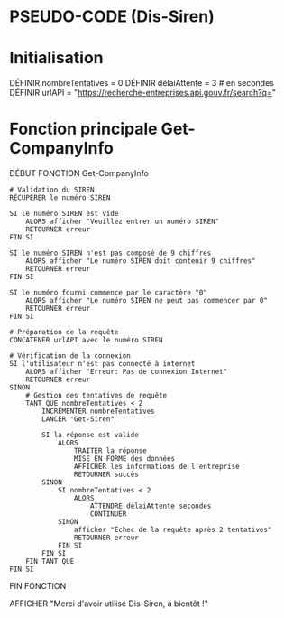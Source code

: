 # PSEUDO-CODE (Dis-Siren)

# Initialisation
DÉFINIR nombreTentatives = 0
DÉFINIR délaiAttente = 3 # en secondes
DÉFINIR urlAPI = "https://recherche-entreprises.api.gouv.fr/search?q="

# Fonction principale Get-CompanyInfo
DÉBUT FONCTION Get-CompanyInfo

    # Validation du SIREN
    RÉCUPÉRER le numéro SIREN
    
    SI le numéro SIREN est vide
        ALORS afficher "Veuillez entrer un numéro SIREN"
        RETOURNER erreur
    FIN SI

    SI le numéro SIREN n'est pas composé de 9 chiffres
        ALORS afficher "Le numéro SIREN doit contenir 9 chiffres"
        RETOURNER erreur
    FIN SI

    SI le numéro fourni commence par le caractère "0"
        ALORS afficher "Le numéro SIREN ne peut pas commencer par 0"
        RETOURNER erreur
    FIN SI

    # Préparation de la requête
    CONCATENER urlAPI avec le numéro SIREN

    # Vérification de la connexion
    SI l'utilisateur n'est pas connecté à internet
        ALORS afficher "Erreur: Pas de connexion Internet"
        RETOURNER erreur
    SINON
        # Gestion des tentatives de requête
        TANT QUE nombreTentatives < 2
            INCRÉMENTER nombreTentatives
            LANCER "Get-Siren"
            
            SI la réponse est valide
                ALORS
                    TRAITER la réponse
                    MISE EN FORME des données
                    AFFICHER les informations de l'entreprise
                    RETOURNER succès
            SINON
                SI nombreTentatives < 2
                    ALORS
                        ATTENDRE délaiAttente secondes
                        CONTINUER
                SINON
                    afficher "Échec de la requête après 2 tentatives"
                    RETOURNER erreur
                FIN SI
            FIN SI
        FIN TANT QUE
    FIN SI

FIN FONCTION

AFFICHER "Merci d'avoir utilisé Dis-Siren, à bientôt !"